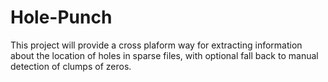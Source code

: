 # Hole-Punch

This project will provide a cross plaform way for extracting information about the location of holes in sparse files, with optional fall back to manual detection of clumps of zeros.
